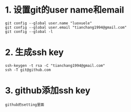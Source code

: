 # 1. 设置git的user name和email
    git config --global user.name "luoxuele"
    git config --global user.email "tianchang1994@gmail.com"
    git config --global -l

# 2. 生成ssh key
    ssh-keygen -t rsa -C "tianchang1994@gmail.com"
    ssh -T git@github.com

# 3. github添加ssh key
    github的setting里面
